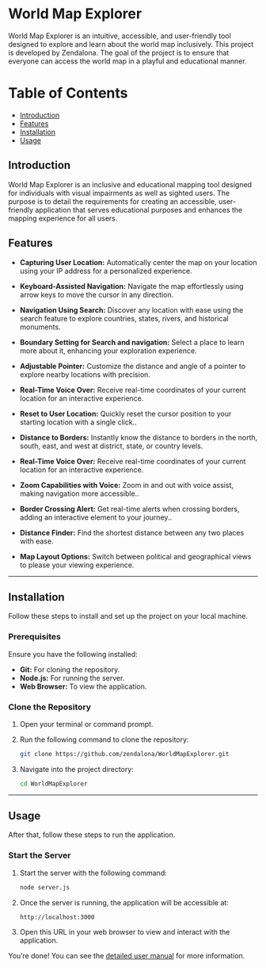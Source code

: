 # World Map Explorer

World Map Explorer is an intuitive, accessible, and user-friendly tool designed to explore and learn about the world map inclusively. This project is developed by Zendalona. The goal of the project is to ensure that everyone can access the world map in a playful and educational manner.

# Table of Contents

- [Introduction](#introduction)
- [Features](#features)
- [Installation](#installation)
- [Usage](#usage)

## Introduction

World Map Explorer is an inclusive and educational mapping tool designed for individuals with visual impairments as well as sighted users. The purpose is to detail the requirements for creating an accessible, user-friendly application that serves educational purposes and enhances the mapping experience for all users.

## Features

- **Capturing User Location:** Automatically center the map on your location using your IP address for a personalized experience.

- **Keyboard-Assisted Navigation:** Navigate the map effortlessly using arrow keys to move the cursor in any direction.

- **Navigation Using Search:** Discover any location with ease using the search feature to explore countries, states, rivers, and historical monuments.

- **Boundary Setting for Search and navigation:** Select a place to learn more about it, enhancing your exploration experience.

- **Adjustable Pointer:** Customize the distance and angle of a pointer to explore nearby locations with precision.

- **Real-Time Voice Over:** Receive real-time coordinates of your current location for an interactive experience.

- **Reset to User Location:** Quickly reset the cursor position to your starting location with a single click..

- **Distance to Borders:** Instantly know the distance to borders in the north, south, east, and west at district, state, or country levels.

- **Real-Time Voice Over:** Receive real-time coordinates of your current location for an interactive experience.

- **Zoom Capabilities with Voice:** Zoom in and out with voice assist, making navigation more accessible..

- **Border Crossing Alert:** Get real-time alerts when crossing borders, adding an interactive element to your journey..

- **Distance Finder:** Find the shortest distance between any two places with ease.

- **Map Layout Options:** Switch between political and geographical views to please your viewing experience.


---

## Installation

Follow these steps to install and set up the project on your local machine.

### Prerequisites

Ensure you have the following installed:
- **Git:** For cloning the repository.
- **Node.js:** For running the server.
- **Web Browser:** To view the application.

### Clone the Repository

1. Open your terminal or command prompt.
2. Run the following command to clone the repository:

    ```bash
    git clone https://github.com/zendalona/WorldMapExplorer.git
    ```

3. Navigate into the project directory:

    ```bash
    cd WorldMapExplorer
    ```

---

## Usage

After that, follow these steps to run the application.

### Start the Server

1. Start the server with the following command:

    ```bash
    node server.js
    ```

2. Once the server is running, the application will be accessible at:

    ```
    http://localhost:3000
    ```

3. Open this URL in your web browser to view and interact with the application.


You’re done! You can see the [detailed user manual](src/pages/user-guide/index.html) for more information.
